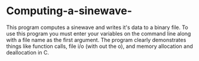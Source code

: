 # Computing-a-sinewave-
This program computes a sinewave and writes it's data to a binary file.
To use this program you must enter your variables on the command line along with a file name as the first argument.
The program clearly demonstrates things like function calls, file i/o (with out the o), and memory allocation and deallocation in C.
